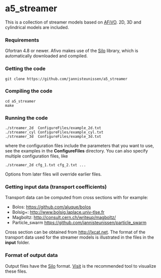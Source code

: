 # a5_streamer

This is a collection of streamer models based on
[AFiVO](https://github.com/jannisteunissen/afivo). 2D, 3D and cylindrical models are included.

### Requirements

Gfortran 4.8 or newer. Afivo makes use of the
[Silo](https://wci.llnl.gov/simulation/computer-codes/silo/downloads) library,
which is automatically downloaded and compiled.

### Getting the code

    git clone https://github.com/jannisteunissen/a5_streamer

### Compiling the code

    cd a5_streamer
    make

### Running the code

    ./streamer_2d  ConfigureFiles/example_2d.txt
    ./streamer_cyl ConfigureFiles/example_cyl.txt
    ./streamer_3d  ConfigureFiles/example_3d.txt

where the configuration files include the parameters that you want to use, see
the examples in the **ConfigureFiles** directory. You can also specify multiple configuration files, like

    ./streamer_2d cfg_1.txt cfg_2.txt ...

Options from later files will override earlier files.

### Getting input data (transport coefficients)

Transport data can be computed from cross sections with for example:

* Bolos: https://github.com/aluque/bolos
* Bolsig+: http://www.bolsig.laplace.univ-tlse.fr
* Magboltz: http://consult.cern.ch/writeup/magboltz/
* Particle_swarm https://github.com/jannisteunissen/particle_swarm

Cross section can be obtained from http://lxcat.net. The format of the transport
data used for the streamer models is illustrated in the files in the **input**
folder.

### Format of output data

Output files have the
[Silo](https://wci.llnl.gov/simulation/computer-codes/silo) format.
[Visit](https://wci.llnl.gov/simulation/computer-codes/visit/downloads) is the
recommended tool to visualize these files.

